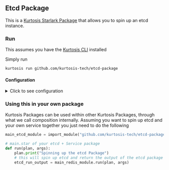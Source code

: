 ## Etcd Package

This is a [Kurtosis Starlark Package](https://docs.kurtosis.com/quickstart) that allows you to spin up an etcd instance.

### Run

This assumes you have the [Kurtosis CLI](https://docs.kurtosis.com/cli) installed

Simply run

```bash
kurtosis run github.com/kurtosis-tech/etcd-package
```

#### Configuration

<details>
    <summary>Click to see configuration</summary>

You can configure this package using a JSON structure as an argument to the `kurtosis run` function. The full structure that this package accepts is as follows, with default values shown (note that the `//` lines are not valid JSON and should be removed!):

```javascript
{
    // The name to give the new etcd service
    "etcd_name": "etcd",

    // The image to run
    "etcd_image": "softlang/etcd-alpine:v3.4.14",

    // The client port number to listen on and advertise
    "etcd_client_port": 2379,

    // Additional environment variables that will be set on the container
    "etcd_env_vars": {}
}
```

These arguments can either be provided manually:

```bash
kurtosis run github.com/kurtosis-tech/etcd-package '{"etcd_image":"softlang/etcd-alpine:v3.4.14"}'
```

or by loading via a file, for instance using the [args.json](args.json) file in this repo:

```bash
kurtosis run github.com/kurtosis-tech/etcd-package --enclave etcd "$(cat args.json)"
```

</details>

### Using this in your own package

Kurtosis Packages can be used within other Kurtosis Packages, through what we call composition internally. Assuming you want to spin up etcd and your own service
together you just need to do the following

```py
main_etcd_module = import_module("github.com/kurtosis-tech/etcd-package/main.star")

# main.star of your etcd + Service package
def run(plan, args):
    plan.print("Spinning up the etcd Package")
    # this will spin up etcd and return the output of the etcd package
    etcd_run_output = main_redis_module.run(plan, args)
```
